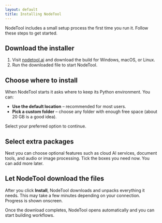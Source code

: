 ```yaml
---
layout: default
title: Installing NodeTool
---
```


NodeTool includes a small setup process the first time you run it. Follow these steps to get started.

## Download the installer

1. Visit [nodetool.ai](https://nodetool.ai) and download the build for Windows, macOS, or Linux.
2. Run the downloaded file to start NodeTool.

## Choose where to install

When NodeTool starts it asks where to keep its Python environment. You can:

- **Use the default location** – recommended for most users.
- **Pick a custom folder** – choose any folder with enough free space (about 20 GB is a good idea).

Select your preferred option to continue.

## Select extra packages

Next you can choose optional features such as cloud AI services, document tools, and audio or image processing. Tick the boxes you need now. You can add more later.

## Let NodeTool download the files

After you click **Install**, NodeTool downloads and unpacks everything it needs. This may take a few minutes depending on your connection. Progress is shown onscreen.

Once the download completes, NodeTool opens automatically and you can start building workflows.
